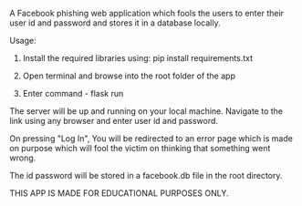 A Facebook phishing web application which fools the users to enter their user id and password and stores it in a database locally.

Usage:
1. Install the required libraries using:
pip install requirements.txt

2. Open terminal and browse into the root folder of the app

3. Enter command - flask run

The server will be up and running on your local machine. Navigate to the link using any browser and enter user id and password.

On pressing "Log In", You will be redirected to an error page which is made on purpose which will fool the victim on thinking that something went wrong.

The id password will be stored in a facebook.db file in the root directory.

THIS APP IS MADE FOR EDUCATIONAL PURPOSES ONLY.